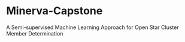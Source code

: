 # Minerva-Capstone
A Semi-supervised Machine Learning Approach for Open Star Cluster Member Determination
